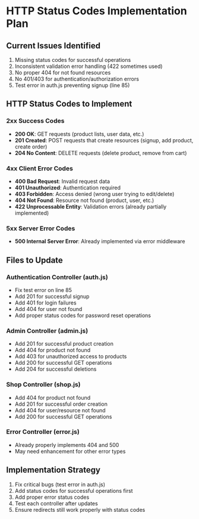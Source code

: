 # HTTP Status Codes Implementation Plan

## Current Issues Identified
1. Missing status codes for successful operations
2. Inconsistent validation error handling (422 sometimes used)
3. No proper 404 for not found resources
4. No 401/403 for authentication/authorization errors
5. Test error in auth.js preventing signup (line 85)

## HTTP Status Codes to Implement

### 2xx Success Codes
- **200 OK**: GET requests (product lists, user data, etc.)
- **201 Created**: POST requests that create resources (signup, add product, create order)
- **204 No Content**: DELETE requests (delete product, remove from cart)

### 4xx Client Error Codes
- **400 Bad Request**: Invalid request data
- **401 Unauthorized**: Authentication required
- **403 Forbidden**: Access denied (wrong user trying to edit/delete)
- **404 Not Found**: Resource not found (product, user, etc.)
- **422 Unprocessable Entity**: Validation errors (already partially implemented)

### 5xx Server Error Codes
- **500 Internal Server Error**: Already implemented via error middleware

## Files to Update

### Authentication Controller (auth.js)
- Fix test error on line 85
- Add 201 for successful signup
- Add 401 for login failures
- Add 404 for user not found
- Add proper status codes for password reset operations

### Admin Controller (admin.js)
- Add 201 for successful product creation
- Add 404 for product not found
- Add 403 for unauthorized access to products
- Add 200 for successful GET operations
- Add 204 for successful deletions

### Shop Controller (shop.js)
- Add 404 for product not found
- Add 201 for successful order creation
- Add 404 for user/resource not found
- Add 200 for successful GET operations

### Error Controller (error.js)
- Already properly implements 404 and 500
- May need enhancement for other error types

## Implementation Strategy
1. Fix critical bugs (test error in auth.js)
2. Add status codes for successful operations first
3. Add proper error status codes
4. Test each controller after updates
5. Ensure redirects still work properly with status codes
